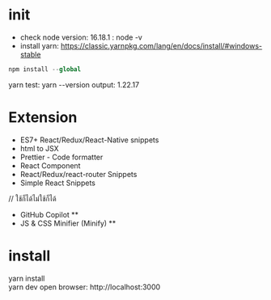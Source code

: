# init
- check node version: 16.18.1 : node -v
- install yarn: https://classic.yarnpkg.com/lang/en/docs/install/#windows-stable  
```s 
npm install --global 
```
yarn test: yarn --version output: 1.22.17

# Extension
- ES7+ React/Redux/React-Native snippets
- html to JSX
- Prettier - Code formatter
- React Component
- React/Redux/react-router Snippets
- Simple React Snippets

// ใช้ก็ได้ไม่ใช้ก็ได้
- GitHub Copilot **
- JS & CSS Minifier (Minify) **

# install 
yarn install  
yarn dev
open browser: http://localhost:3000